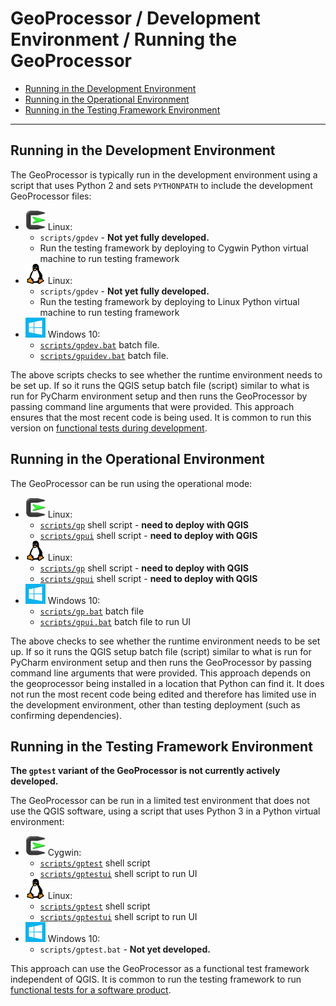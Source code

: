 # GeoProcessor / Development Environment / Running the GeoProcessor #

* [Running in the Development Environment](#running-in-the-development-environment)
* [Running in the Operational Environment](#running-in-the-operational-environment)
* [Running in the Testing Framework Environment](#running-in-the-testing-framework-environment)

----------------

## Running in the Development Environment ##

The GeoProcessor is typically run in the development environment using a script that uses Python 2
and sets `PYTHONPATH` to include the development GeoProcessor files:

* ![Cygwin](../images/cygwin-32.png) Linux:
	+ `scripts/gpdev` - **Not yet fully developed.**
	+ Run the testing framework by deploying to Cygwin Python virtual machine to run testing framework
* ![Linux](../images/linux-32.png) Linux:
	+ `scripts/gpdev` - **Not yet fully developed.**
	+ Run the testing framework by deploying to Linux Python virtual machine to run testing framework
* ![Windows](../images/windows-32.png) Windows 10:
	+ [`scripts/gpdev.bat`](https://github.com/OpenWaterFoundation/owf-app-geoprocessor-python/blob/master/scripts/gpdev.bat) batch file.
	+ [`scripts/gpuidev.bat`](https://github.com/OpenWaterFoundation/owf-app-geoprocessor-python/blob/master/scripts/gpuidev.bat) batch file.

The above scripts checks to see whether the runtime environment needs to be set up.
If so it runs the QGIS setup batch file (script) similar to what is run for PyCharm environment setup
and then runs the GeoProcessor by passing command line arguments that were provided.
This approach ensures that the most recent code is being used.
It is common to run this version on [functional tests during development](../dev-tasks/testing.md#functional-tests).

## Running in the Operational Environment ##

The GeoProcessor can be run using the operational mode: 

* ![Cygwin](../images/cygwin-32.png) Linux:
	+ [`scripts/gp`](https://github.com/OpenWaterFoundation/owf-app-geoprocessor-python/blob/master/scripts/gp) shell script - **need to deploy with QGIS**
	+ [`scripts/gpui`](https://github.com/OpenWaterFoundation/owf-app-geoprocessor-python/blob/master/scripts/gpui) shell script - **need to deploy with QGIS**
* ![Linux](../images/linux-32.png) Linux:
	+ [`scripts/gp`](https://github.com/OpenWaterFoundation/owf-app-geoprocessor-python/blob/master/scripts/gp) shell script - **need to deploy with QGIS**
	+ [`scripts/gpui`](https://github.com/OpenWaterFoundation/owf-app-geoprocessor-python/blob/master/scripts/gpui) shell script - **need to deploy with QGIS**
* ![Windows](../images/windows-32.png) Windows 10:
	+ [`scripts/gp.bat`](https://github.com/OpenWaterFoundation/owf-app-geoprocessor-python/blob/master/scripts/gp.bat) batch file
	+ [`scripts/gpui.bat`](https://github.com/OpenWaterFoundation/owf-app-geoprocessor-python/blob/master/scripts/gpui.bat) batch file to run UI

The above checks to see whether the runtime environment needs to be set up.
If so it runs the QGIS setup batch file (script) similar to what is run for PyCharm environment setup
and then runs the GeoProcessor by passing command line arguments that were provided.
This approach depends on the geoprocessor being installed in a location that Python can find it.
It does not run the most recent code being edited and therefore has limited use in the development environment,
other than testing deployment (such as confirming dependencies).

## Running in the Testing Framework Environment ##

**The `gptest` variant of the GeoProcessor is not currently actively developed.**

The GeoProcessor can be run in a limited test environment that does not use the QGIS software,
using a script that uses Python 3 in a Python virtual environment:

* ![Cygwin](../images/cygwin-32.png) Cygwin:
	+ [`scripts/gptest`](https://github.com/OpenWaterFoundation/owf-app-geoprocessor-python/blob/master/scripts/gptest) shell script
	+ [`scripts/gptestui`](https://github.com/OpenWaterFoundation/owf-app-geoprocessor-python/blob/master/scripts/gptestui) shell script to run UI
* ![Linux](../images/linux-32.png) Linux:
	+ [`scripts/gptest`](https://github.com/OpenWaterFoundation/owf-app-geoprocessor-python/blob/master/scripts/gptest) shell script
	+ [`scripts/gptestui`](https://github.com/OpenWaterFoundation/owf-app-geoprocessor-python/blob/master/scripts/gptestui) shell script to run UI
* ![Windows](../images/windows-32.png) Windows 10:
	+ `scripts/gptest.bat` - **Not yet developed.**

This approach can use the GeoProcessor as a functional test framework independent of QGIS.
It is common to run the testing framework to run [functional tests for a software product](../dev-tasks/testing.md#functional-tests).
